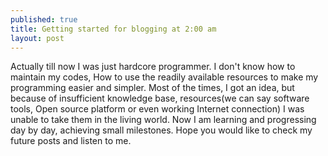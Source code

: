 ```yaml
---
published: true
title: Getting started for blogging at 2:00 am
layout: post
---
```

Actually till now I was just hardcore programmer. I don't know how to maintain my codes, How to use the readily available resources to make my programming easier and simpler. Most of the times, I got an  idea, but because of insufficient knowledge base, resources(we can say software tools, Open source platform or even working Internet connection) I was unable to take them in the living world. Now I am learning and progressing day by day, achieving small milestones. Hope you would like to check my future posts and listen to me.